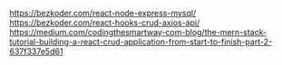 
https://bezkoder.com/react-node-express-mysql/  
https://bezkoder.com/react-hooks-crud-axios-api/  
https://medium.com/codingthesmartway-com-blog/the-mern-stack-tutorial-building-a-react-crud-application-from-start-to-finish-part-2-637f337e5d61
